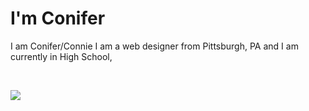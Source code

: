 
# I'm Conifer

I am Conifer/Connie I am a web designer from Pittsburgh, PA and I am currently in High School,

<br>

[![](http://img.youtube.com/vi/XSbZidsgMfw/0.jpg)](http://www.youtube.com/watch?v=XSbZidsgMfw "")
